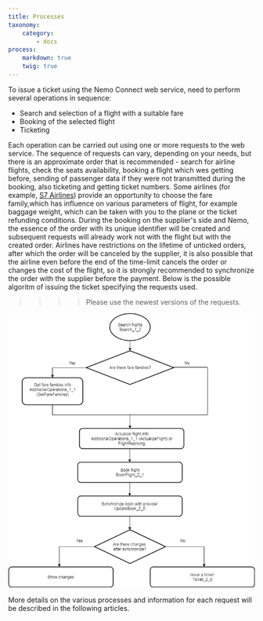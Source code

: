 ```yaml
---
title: Processes
taxonomy:
    category:
        - docs
process:
    markdown: true
    twig: true
---
```


To issue a ticket using the Nemo Connect web service, need to perform several operations in sequence:

- Search and selection of a flight with a suitable fare
- Booking of the selected flight
- Ticketing

Each operation can be carried out using one or more requests to the web service. The sequence of requests can vary, depending on your needs, but there is an approximate order that is recommended - search for airline flights, check the seats availability, booking a flight which wes getting before, sending of passenger data if they were not transmitted during the booking, also ticketing and getting ticket numbers. Some airlines (for example, [S7 Airlines](https://www.s7.ru/home/info/fares.dot)) provide an opportunity to choose the fare family,which has influence on various parameters of flight, for example baggage weight, which can be taken with you to the plane or the ticket refunding conditions. During the booking on the supplier's side and Nemo, the essence of the order with its unique identifier will be created and subsequent requests will already work not with the flight but with the created order. Airlines have restrictions on the lifetime of unticked orders, after which the order will be canceled by the supplier, it is also possible that the airline even before the end of the time-limit cancels the order or changes the cost of the flight, so it is strongly recommended to synchronize the order with the supplier before the payment. Below is the possible algoritm of issuing the ticket specifying the requests used.

>>>> Please use the newest versions of the requests.

![](Nemo2workflowEN2.png)

More details on the various processes and information for each request will be described in the following articles.
